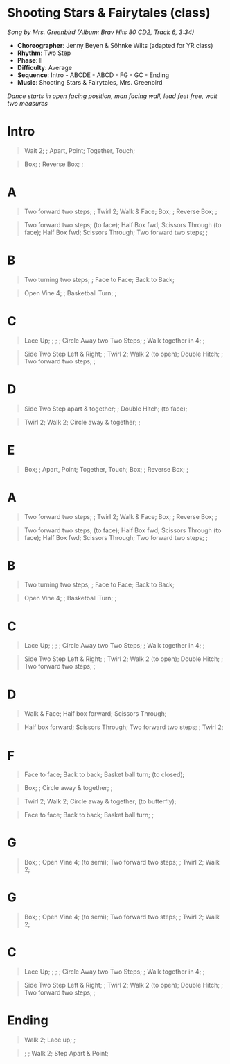 # Shooting Stars & Fairytales (class)
*Song by Mrs. Greenbird (Album: Brav Hits 80 CD2, Track 6, 3:34)*

* **Choreographer**: Jenny Beyen & Söhnke Wilts (adapted for YR class)
* **Rhythm**: Two Step
* **Phase**: II
* **Difficulty**: Average
* **Sequence**: Intro - ABCDE - ABCD - FG - GC - Ending
* **Music**: Shooting Stars & Fairytales, Mrs. Greenbird

*Dance starts in open facing position, man facing wall, lead feet free, wait two measures*

# Intro

> Wait 2; ; Apart, Point; Together, Touch;

> Box; ; Reverse Box; ;

# A

> Two forward two steps; ; Twirl 2; Walk & Face; Box; ; Reverse Box; ;

> Two forward two steps; (to face); Half Box fwd; Scissors Through (to face); Half Box fwd; Scissors Through; Two forward two steps; ;

# B

> Two turning two steps; ; Face to Face; Back to Back;

> Open Vine 4; ; Basketball Turn; ;

# C

> Lace Up; ; ; ; Circle Away two Two Steps; ; Walk together in 4; ;

> Side Two Step Left & Right; ; Twirl 2; Walk 2 (to open); Double Hitch; ; Two forward two steps; ;

# D

> Side Two Step apart & together; ; Double Hitch; (to face);

> Twirl 2; Walk 2; Circle away & together; ;

# E

> Box; ; Apart, Point; Together, Touch; Box; ; Reverse Box; ;


# A

> Two forward two steps; ; Twirl 2; Walk & Face; Box; ; Reverse Box; ;

> Two forward two steps; (to face); Half Box fwd; Scissors Through (to face); Half Box fwd; Scissors Through; Two forward two steps; ;

# B

> Two turning two steps; ; Face to Face; Back to Back;

> Open Vine 4; ; Basketball Turn; ;

# C

> Lace Up; ; ; ; Circle Away two Two Steps; ; Walk together in 4; ;

> Side Two Step Left & Right; ; Twirl 2; Walk 2 (to open); Double Hitch; ; Two forward two steps; ;

# D

> Walk & Face; Half box forward; Scissors Through;

> Half box forward; Scissors Through; Two forward two steps; ; Twirl 2;

# F

> Face to face; Back to back; Basket ball turn; (to closed);

> Box; ; Circle away & together; ;

> Twirl 2; Walk 2; Circle away & together; (to butterfly);

> Face to face; Back to back; Basket ball turn; ;

# G

> Box; ; Open Vine 4; (to semi); Two forward two steps; ; Twirl 2; Walk 2;

# G

> Box; ; Open Vine 4; (to semi); Two forward two steps; ; Twirl 2; Walk 2;

# C

> Lace Up; ; ; ; Circle Away two Two Steps; ; Walk together in 4; ;

> Side Two Step Left & Right; ; Twirl 2; Walk 2 (to open); Double Hitch; ; Two forward two steps; ;

# Ending

> Walk 2; Lace up; ;

> ; ; Walk 2; Step Apart & Point;
